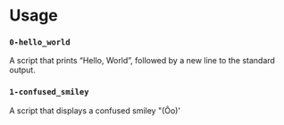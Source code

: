 # Usage
### `0-hello_world` 
A script that prints “Hello, World”, followed by a new line to the standard output.
### `1-confused_smiley` 
A script that displays a confused smiley "(Ôo)'

